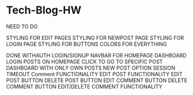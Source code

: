 # Tech-Blog-HW

NEED TO DO

STYLING FOR EDIT PAGES
STYLING FOR NEWPOST PAGE
STYLING FOR LOGIN PAGE
STYLING FOR BUTTONS
COLORS FOR EVERYTHING

DONE
WITHAUTH
LOGIN/SIGNUP
NAVBAR FOR HOMEPAGE DASHBOARD LOGIN
POSTS ON HOMEPAGE
CLICK TO GO TO SPECIFIC POST
DASHBOARD WITH ONLY OWN POSTS
NEW POST OPTION
SESSION TIMEOUT
Comment FUNCTIONALITY
EDIT POST FUNCTIONALITY
EDIT POST BUTTON
DELETE POST BUTTON
EDIT COMMENT BUTTON
DELETE COMMENT BUTTON
EDIT/DELETE COMMENT FUNCTIONALITY